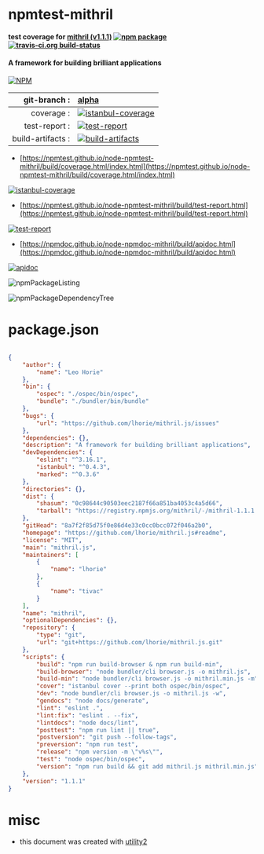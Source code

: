 # npmtest-mithril

#### test coverage for  [mithril (v1.1.1)](https://github.com/lhorie/mithril.js#readme)  [![npm package](https://img.shields.io/npm/v/npmtest-mithril.svg?style=flat-square)](https://www.npmjs.org/package/npmtest-mithril) [![travis-ci.org build-status](https://api.travis-ci.org/npmtest/node-npmtest-mithril.svg)](https://travis-ci.org/npmtest/node-npmtest-mithril)

#### A framework for building brilliant applications

[![NPM](https://nodei.co/npm/mithril.png?downloads=true&downloadRank=true&stars=true)](https://www.npmjs.com/package/mithril)

| git-branch : | [alpha](https://github.com/npmtest/node-npmtest-mithril/tree/alpha)|
|--:|:--|
| coverage : | [![istanbul-coverage](https://npmtest.github.io/node-npmtest-mithril/build/coverage.badge.svg)](https://npmtest.github.io/node-npmtest-mithril/build/coverage.html/index.html)|
| test-report : | [![test-report](https://npmtest.github.io/node-npmtest-mithril/build/test-report.badge.svg)](https://npmtest.github.io/node-npmtest-mithril/build/test-report.html)|
| build-artifacts : | [![build-artifacts](https://npmtest.github.io/node-npmtest-mithril/glyphicons_144_folder_open.png)](https://github.com/npmtest/node-npmtest-mithril/tree/gh-pages/build)|

- [https://npmtest.github.io/node-npmtest-mithril/build/coverage.html/index.html](https://npmtest.github.io/node-npmtest-mithril/build/coverage.html/index.html)

[![istanbul-coverage](https://npmtest.github.io/node-npmtest-mithril/build/screenCapture.buildCi.browser.%252Ftmp%252Fbuild%252Fcoverage.lib.html.png)](https://npmtest.github.io/node-npmtest-mithril/build/coverage.html/index.html)

- [https://npmtest.github.io/node-npmtest-mithril/build/test-report.html](https://npmtest.github.io/node-npmtest-mithril/build/test-report.html)

[![test-report](https://npmtest.github.io/node-npmtest-mithril/build/screenCapture.buildCi.browser.%252Ftmp%252Fbuild%252Ftest-report.html.png)](https://npmtest.github.io/node-npmtest-mithril/build/test-report.html)

- [https://npmdoc.github.io/node-npmdoc-mithril/build/apidoc.html](https://npmdoc.github.io/node-npmdoc-mithril/build/apidoc.html)

[![apidoc](https://npmdoc.github.io/node-npmdoc-mithril/build/screenCapture.buildCi.browser.%252Ftmp%252Fbuild%252Fapidoc.html.png)](https://npmdoc.github.io/node-npmdoc-mithril/build/apidoc.html)

![npmPackageListing](https://npmtest.github.io/node-npmtest-mithril/build/screenCapture.npmPackageListing.svg)

![npmPackageDependencyTree](https://npmtest.github.io/node-npmtest-mithril/build/screenCapture.npmPackageDependencyTree.svg)



# package.json

```json

{
    "author": {
        "name": "Leo Horie"
    },
    "bin": {
        "ospec": "./ospec/bin/ospec",
        "bundle": "./bundler/bin/bundle"
    },
    "bugs": {
        "url": "https://github.com/lhorie/mithril.js/issues"
    },
    "dependencies": {},
    "description": "A framework for building brilliant applications",
    "devDependencies": {
        "eslint": "^3.16.1",
        "istanbul": "^0.4.3",
        "marked": "^0.3.6"
    },
    "directories": {},
    "dist": {
        "shasum": "0c98644c90503eec2187f66a851ba4053c4a5d66",
        "tarball": "https://registry.npmjs.org/mithril/-/mithril-1.1.1.tgz"
    },
    "gitHead": "8a7f2f85d75f0e86d4e33c0cc0bcc072f046a2b0",
    "homepage": "https://github.com/lhorie/mithril.js#readme",
    "license": "MIT",
    "main": "mithril.js",
    "maintainers": [
        {
            "name": "lhorie"
        },
        {
            "name": "tivac"
        }
    ],
    "name": "mithril",
    "optionalDependencies": {},
    "repository": {
        "type": "git",
        "url": "git+https://github.com/lhorie/mithril.js.git"
    },
    "scripts": {
        "build": "npm run build-browser & npm run build-min",
        "build-browser": "node bundler/cli browser.js -o mithril.js",
        "build-min": "node bundler/cli browser.js -o mithril.min.js -m",
        "cover": "istanbul cover --print both ospec/bin/ospec",
        "dev": "node bundler/cli browser.js -o mithril.js -w",
        "gendocs": "node docs/generate",
        "lint": "eslint .",
        "lint:fix": "eslint . --fix",
        "lintdocs": "node docs/lint",
        "posttest": "npm run lint || true",
        "postversion": "git push --follow-tags",
        "preversion": "npm run test",
        "release": "npm version -m \"v%s\"",
        "test": "node ospec/bin/ospec",
        "version": "npm run build && git add mithril.js mithril.min.js"
    },
    "version": "1.1.1"
}
```



# misc
- this document was created with [utility2](https://github.com/kaizhu256/node-utility2)
